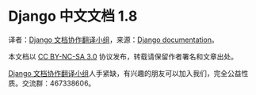 # Django 中文文档 1.8 #

译者：[Django 文档协作翻译小组](http://python.usyiyi.cn/django/index.html)，来源：[Django documentation](https://docs.djangoproject.com/en/1.8/)。

本文档以 [CC BY-NC-SA 3.0](http://creativecommons.org/licenses/by-nc-sa/3.0/cn/) 协议发布，转载请保留作者署名和文章出处。

[Django 文档协作翻译小组](http://python.usyiyi.cn/django/index.html)人手紧缺，有兴趣的朋友可以加入我们，完全公益性质。交流群：467338606。

